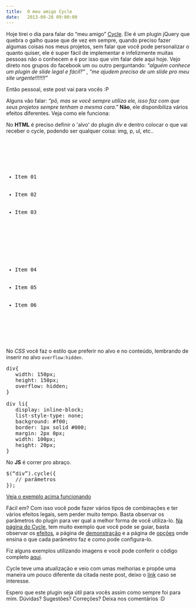 ```yaml
---
title:  O meu amigo Cycle
date:   2013-09-26 09:00:00
---
```


Hoje tirei o dia para falar do “meu amigo” [Cycle][link-cycle]. Ele é um plugin jQuery que quebra o galho quase que de vez em sempre, quando preciso fazer algumas coisas nos meus projetos, sem falar que você pode personalizar o quanto quiser, ele é super fácil de implementar e infelizmente muitas pessoas não o conhecem e é por isso que vim falar dele aqui hoje.
Vejo direto nos grupos do facebook um ou outro perguntando: *“alguém conhece um plugin de slide legal e fácil?"* , *"me ajudem preciso de um slide pro meu site urgente!!!!!!!”*

Então pessoal, este post vai para vocês :P

Alguns vão falar: *“pô, mas se você sempre utiliza ele, isso faz com que seus projetos sempre tenham a mesma cara."*
**Não**, ele disponibiliza vários efeitos diferentes. Veja como ele funciona:

No **HTML** é preciso definir o 'alvo' do plugin *div* e dentro colocar o que vai receber o cycle, podendo ser qualquer coisa: img, p, ul, etc..

<pre class="lang-html">
   <div>
      <ul>
         <li>Item 01</li>
         <li>Item 02</li>
         <li>Item 03</li>
      </ul>

      <ul>
         <li>Item 04</li>
         <li>Item 05</li>
         <li>Item 06</li>
      </ul>
   </div>
</pre>

No *CSS* você faz o estilo que preferir no alvo e no conteúdo, lembrando de inserir no alvo `overflow:hidden`.

<pre class="lang-css">
div{
   width: 150px;
   height: 150px;
   overflow: hidden;
}

div li{
   display: inline-block;
   list-style-type: none;
   background: #f00;
   border: 1px solid #000;
   margin: 2px 0px;
   width: 100px;
   height: 20px;
}
</pre>

No **JS** é correr pro abraço.

<pre class="lang-javascript">
$(“div”).cycle({
   // parâmetros
});
</pre>

[Veja o exemplo acima funcionando](http://codepen.io/thulioph/full/DulsA "Link do exemplo funcionando")

Fácil em? Com isso você pode fazer vários tipos de combinações e ter vários efeitos legais, sem perder muito tempo. Basta observar os parâmetros do plugin para ver qual a melhor forma de você utiliza-lo. [Na página do Cycle][link-cycle], tem muito exemplo que você pode se guiar, basta observar os [efeitos](http://jquery.malsup.com/cycle/browser.html "Efeitos Cycle"), a página de [demonstração](http://jquery.malsup.com/cycle/more.html?v2.23 "Página de demonstração") e a página de [opções](http://jquery.malsup.com/cycle/options.html "Página de opções") onde ensina o que cada parâmetro faz e como pode configura-lo.

Fiz alguns exemplos utilizando imagens e você pode conferir o código completo [aqui](https://gist.github.com/thulioph/6651019 "Exemplo feito para o cycle").

Cycle teve uma atualização e veio com umas melhorias e propõe uma maneira um pouco diferente da citada neste post, deixo o [link][link-cycle-2] caso se interesse.

Espero que este plugin seja útil para vocês assim como sempre foi para mim. Dúvidas? Sugestões? Correções? Deixa nos comentários :D

[link-cycle]: http://jquery.malsup.com/cycle/
[link-cycle-2]: http://jquery.malsup.com/cycle2/